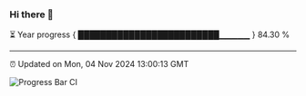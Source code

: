### Hi there 👋

⏳ Year progress { █████████████████████████▁▁▁▁▁ } 84.30 %

---

⏰ Updated on Mon, 04 Nov 2024 13:00:13 GMT

![Progress Bar CI](https://github.com/IshwaranRudhara/GIT-ACTION/workflows/Progress%20Bar%20CI/badge.svg)
